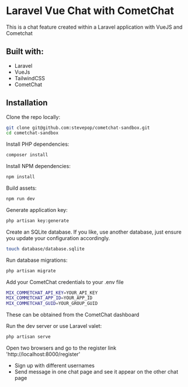# Laravel Vue Chat with CometChat

This is a chat feature created within a Laravel application with VueJS and Cometchat

## Built with:

-   Laravel
-   VueJs
-   TailwindCSS
-   CometChat

## Installation

Clone the repo locally:

```sh
git clone git@github.com:stevepop/cometchat-sandbox.git
cd cometchat-sandbox
```

Install PHP dependencies:

```sh
composer install
```

Install NPM dependencies:

```sh
npm install
```

Build assets:

```sh
npm run dev
```

Generate application key:

```sh
php artisan key:generate
```

Create an SQLite database. If you like, use another database, just ensure you update your configuration accordingly.

```sh
touch database/database.sqlite
```

Run database migrations:

```sh
php artisan migrate
```

Add your CometChat credentials to your .env file

```sh
MIX_COMMETCHAT_API_KEY=YOUR_API_KEY
MIX_COMMETCHAT_APP_ID=YOUR_APP_ID
MIX_COMMETCHAT_GUID=YOUR_GROUP_GUID
```

These can be obtained from the CometChat dashboard

Run the dev server or use Laravel valet:

```sh
php artisan serve
```

Open two browsers and go to the register link 'http://localhost:8000/register'

-   Sign up with different usernames
-   Send message in one chat page and see it appear on the other chat page
